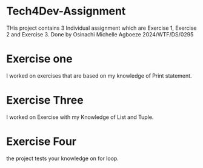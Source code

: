 # Tech4Dev-Assignment
THis project contains 3 Individual assignment which are Exercise 1, Exercise 2 and Exercise 3. 
Done by Osinachi Michelle Agboeze
2024/WTF/DS/0295
# Exercise one
I worked on exercises that are based on my knowledge of Print statement.
# Exercise Three
I worked on Exercise with my Knowledge of List and Tuple.
# Exercise Four
the project tests your knowledge on for loop.
